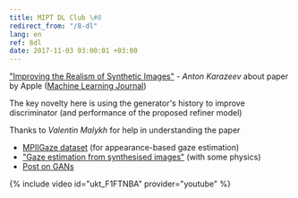 ```yaml
---
title: MIPT DL Club \#8
redirect_from: "/8-dl"
lang: en
ref: 8dl
date: 2017-11-03 03:00:01 +03:00
---
```


["Improving the Realism of Synthetic Images"](https://arxiv.org/pdf/1612.07828.pdf) - _Anton Karazeev_ about paper by Apple ([Machine Learning Journal](https://machinelearning.apple.com/2017/07/07/GAN.html))

The key novelty here is using the generator's history to improve discriminator (and performance of the proposed refiner model)

Thanks to _Valentin Malykh_ for help in understanding the paper

- [MPIIGaze dataset](https://www.mpi-inf.mpg.de/departments/computer-vision-and-multimodal-computing/research/gaze-based-human-computer-interaction/appearance-based-gaze-estimation-in-the-wild-mpiigaze/) (for appearance-based gaze estimation)
- ["Gaze estimation from synthesised images"](https://pdfs.semanticscholar.org/c17a/332e59f03b77921942d487b4b102b1ee73b6.pdf) (with some physics)
- [Post on GANs](https://blog.statsbot.co/generative-adversarial-networks-gans-engine-and-applications-f96291965b47)

{% include video id="ukt_F1FTNBA" provider="youtube" %}
